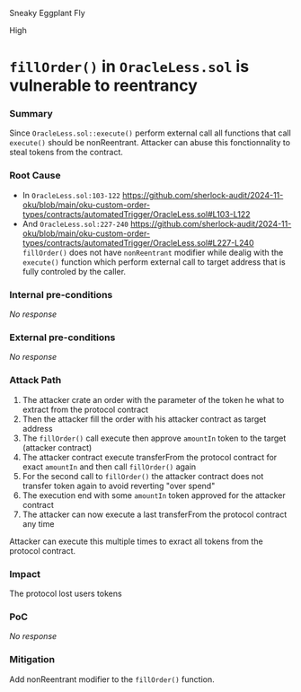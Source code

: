 Sneaky Eggplant Fly

High

# `fillOrder()` in `OracleLess.sol` is vulnerable to reentrancy

### Summary

Since `OracleLess.sol::execute()` perform external call all functions that call `execute()` should be nonReentrant. Attacker can abuse this fonctionnality to steal tokens from the contract.

### Root Cause

- In `OracleLess.sol:103-122`
https://github.com/sherlock-audit/2024-11-oku/blob/main/oku-custom-order-types/contracts/automatedTrigger/OracleLess.sol#L103-L122
- And `OracleLess.sol:227-240`
 https://github.com/sherlock-audit/2024-11-oku/blob/main/oku-custom-order-types/contracts/automatedTrigger/OracleLess.sol#L227-L240
`fillOrder()` does not have `nonReentrant` modifier while dealig with the `execute()` function which perform external call to target address that is fully controled by the caller.

### Internal pre-conditions

_No response_

### External pre-conditions

_No response_

### Attack Path

1. The attacker crate an order with the parameter of the token he what to extract from the protocol contract
2. Then the attacker fill the order with his attacker contract as target address
3. The `fillOrder()` call execute then approve `amountIn` token to the target (attacker contract)
4. The attacker contract execute transferFrom the protocol contract for exact `amountIn` and then call `fillOrder()` again 
5. For the second call to `fillOrder()` the attacker contract does not transfer token again to avoid reverting "over spend" 
6. The execution end with some `amountIn` token approved for the attacker contract
7. The attacker can now execute a last transferFrom the protocol contract any time

Attacker can execute this multiple times to exract all tokens from the protocol contract.

### Impact

The protocol lost users tokens

### PoC

_No response_

### Mitigation

Add nonReentrant modifier to the `fillOrder()` function.